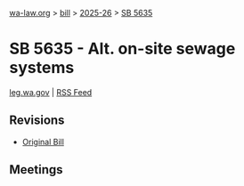 [wa-law.org](/) > [bill](/bill/) > [2025-26](/bill/2025-26/) > [SB 5635](/bill/2025-26/sb/5635/)

# SB 5635 - Alt. on-site sewage systems
[leg.wa.gov](https://app.leg.wa.gov/billsummary?BillNumber=5635&Year=2025&Initiative=false) | [RSS Feed](./rss.xml)

## Revisions
* [Original Bill](1/)

## Meetings